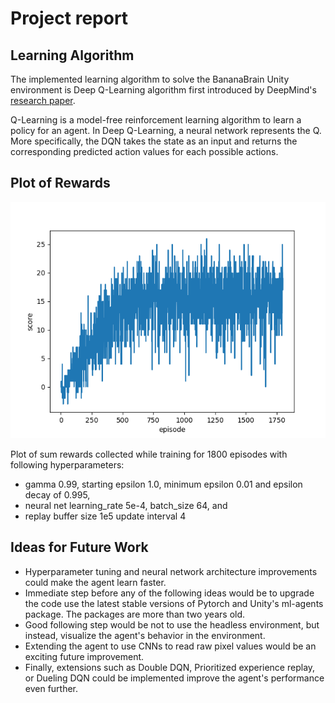 # Project report

## Learning Algorithm

The implemented learning algorithm to solve the BananaBrain Unity environment is Deep
Q-Learning algorithm first introduced by DeepMind's 
[research paper](https://storage.googleapis.com/deepmind-media/dqn/DQNNaturePaper.pdf).

Q-Learning is a model-free reinforcement learning algorithm to learn a policy for an agent. 
In Deep Q-Learning, a neural network represents the Q. More specifically, the DQN takes the
state as an input and returns the corresponding predicted action values for each possible
actions.

## Plot of Rewards

![Score plot](files/scores.png?raw=true "Plot of rewards")

Plot of sum rewards collected while training for 1800 episodes with following hyperparameters:
- gamma 0.99, starting epsilon 1.0, minimum epsilon 0.01 and epsilon decay of 0.995,
- neural net learning_rate 5e-4, batch_size 64, and
- replay buffer size 1e5 update interval 4

## Ideas for Future Work

- Hyperparameter tuning and neural network architecture improvements could make the agent learn faster.
- Immediate step before any of the following ideas would be to upgrade the code use the latest stable versions of Pytorch and Unity's ml-agents package. The packages are more than two years old.
- Good following step would be not to use the headless environment, but instead, visualize the agent's behavior in the environment.
- Extending the agent to use CNNs to read raw pixel values would be an exciting future improvement.
- Finally, extensions such as Double DQN, Prioritized experience replay, or Dueling DQN could be implemented improve the agent's performance even further.
